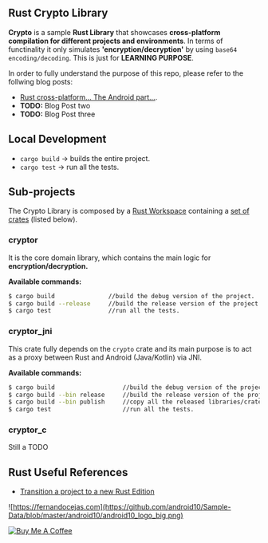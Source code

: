 ## Rust Crypto Library

**Crypto** is a sample **Rust Library** that showcases **cross-platform compilation for different projects and environments**. In terms of functinality it only simulates **'encryption/decryption'** by using `base64 encoding/decoding`. This is just for **LEARNING PURPOSE**. 

In order to fully understand the purpose of this repo, please refer to the follwing blog posts:

 - [Rust cross-platform... The Android part...](https://fernandocejas.com/blog/engineering/2023-07-27-rust-cross-platform-android/).
 - **TODO:** Blog Post two
 - **TODO:** Blog Post three

## Local Development

 - `cargo build` -> builds the entire project.
 - `cargo test`  -> run all the tests.

## Sub-projects

The Crypto Library is composed by a [Rust Workspace](https://doc.rust-lang.org/book/ch14-03-cargo-workspaces.html) containing a [set of crates](Cargo.toml) (listed below).
### cryptor

It is the core domain library, which contains the main logic for **encryption/decryption.**

**Available commands:**

```bash
$ cargo build               //build the debug version of the project.
$ cargo build --release     //build the release version of the project.
$ cargo test                //run all the tests.
```
### cryptor_jni

This crate fully depends on the `crypto` crate and its main purpose is to act as a proxy between Rust and Android (Java/Kotlin) via JNI.  

**Available commands:**

```bash
$ cargo build                   //build the debug version of the project.
$ cargo build --bin release     //build the release version of the project for all android targets.
$ cargo build --bin publish     //copy all the released libraries/crates inside the android project.
$ cargo test                    //run all the tests.
```

### cryptor_c

Still a TODO

## Rust Useful References

 - [Transition a project to a new Rust Edition](https://doc.rust-lang.org/edition-guide/editions/transitioning-an-existing-project-to-a-new-edition.html)

![https://fernandocejas.com](https://github.com/android10/Sample-Data/blob/master/android10/android10_logo_big.png)

<a href="https://www.buymeacoffee.com/android10" target="_blank"><img src="https://www.buymeacoffee.com/assets/img/custom_images/orange_img.png" alt="Buy Me A Coffee" style="height: auto !important;width: auto !important;" ></a>
